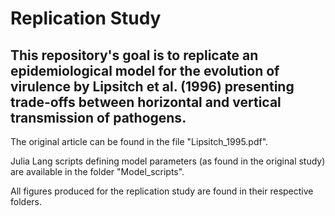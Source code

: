 # Replication Study

## This repository's goal is to replicate an epidemiological model for the evolution of virulence by Lipsitch et al. (1996) presenting trade-offs between horizontal and vertical transmission of pathogens.

The original article can be found in the file "Lipsitch_1995.pdf".

Julia Lang scripts defining model parameters (as found in the original study) are available in the folder "Model_scripts".

All figures produced for the replication study are found in their respective folders.